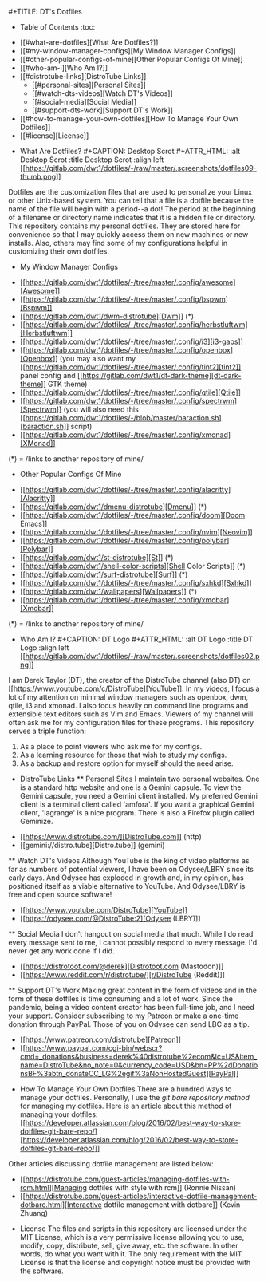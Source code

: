 #+TITLE: DT's Dotfiles

* Table of Contents :toc:
- [[#what-are-dotfiles][What Are Dotfiles?]]
- [[#my-window-manager-configs][My Window Manager Configs]]
- [[#other-popular-configs-of-mine][Other Popular Configs Of Mine]]
- [[#who-am-i][Who Am I?]]
- [[#distrotube-links][DistroTube Links]]
  - [[#personal-sites][Personal Sites]]
  - [[#watch-dts-videos][Watch DT's Videos]]
  - [[#social-media][Social Media]]
  - [[#support-dts-work][Support DT's Work]]
- [[#how-to-manage-your-own-dotfiles][How To Manage Your Own Dotfiles]]
- [[#license][License]]

* What Are Dotfiles?
#+CAPTION: Desktop Scrot
#+ATTR_HTML: :alt Desktop Scrot :title Desktop Scrot :align left
[[https://gitlab.com/dwt1/dotfiles/-/raw/master/.screenshots/dotfiles09-thumb.png]]

Dotfiles are the customization files that are used to personalize your Linux or other Unix-based system.  You can tell that a file is a dotfile because the name of the file will begin with a period--a dot!  The period at the beginning of a filename or directory name indicates that it is a hidden file or directory.  This repository contains my personal dotfiles.  They are stored here for convenience so that I may quickly access them on new machines or new installs.  Also, others may find some of my configurations helpful in customizing their own dotfiles.

* My Window Manager Configs
- [[https://gitlab.com/dwt1/dotfiles/-/tree/master/.config/awesome][Awesome]]
- [[https://gitlab.com/dwt1/dotfiles/-/tree/master/.config/bspwm][Bspwm]]
- [[https://gitlab.com/dwt1/dwm-distrotube][Dwm]] (*)
- [[https://gitlab.com/dwt1/dotfiles/-/tree/master/.config/herbstluftwm][Herbstluftwm]]
- [[https://gitlab.com/dwt1/dotfiles/-/tree/master/.config/i3][i3-gaps]]
- [[https://gitlab.com/dwt1/dotfiles/-/tree/master/.config/openbox][Openbox]] (you may also want my [[https://gitlab.com/dwt1/dotfiles/-/tree/master/.config/tint2][tint2]] panel config and [[https://gitlab.com/dwt1/dt-dark-theme][dt-dark-theme]] GTK theme)
- [[https://gitlab.com/dwt1/dotfiles/-/tree/master/.config/qtile][Qtile]]
- [[https://gitlab.com/dwt1/dotfiles/-/tree/master/.config/spectrwm][Spectrwm]] (you will also need this [[https://gitlab.com/dwt1/dotfiles/-/blob/master/baraction.sh][baraction.sh]] script)
- [[https://gitlab.com/dwt1/dotfiles/-/tree/master/.config/xmonad][XMonad]]

(*) = /links to another repository of mine/

* Other Popular Configs Of Mine
- [[https://gitlab.com/dwt1/dotfiles/-/tree/master/.config/alacritty][Alacritty]]
- [[https://gitlab.com/dwt1/dmenu-distrotube][Dmenu]] (*)
- [[https://gitlab.com/dwt1/dotfiles/-/tree/master/.config/doom][Doom Emacs]]
- [[https://gitlab.com/dwt1/dotfiles/-/tree/master/.config/nvim][Neovim]]
- [[https://gitlab.com/dwt1/dotfiles/-/tree/master/.config/polybar][Polybar]]
- [[https://gitlab.com/dwt1/st-distrotube][St]] (*)
- [[https://gitlab.com/dwt1/shell-color-scripts][Shell Color Scripts]] (*)
- [[https://gitlab.com/dwt1/surf-distrotube][Surf]] (*)
- [[https://gitlab.com/dwt1/dotfiles/-/tree/master/.config/sxhkd][Sxhkd]]
- [[https://gitlab.com/dwt1/wallpapers][Wallpapers]] (*)
- [[https://gitlab.com/dwt1/dotfiles/-/tree/master/.config/xmobar][Xmobar]]

(*) = /links to another repository of mine/

* Who Am I?
#+CAPTION: DT Logo
#+ATTR_HTML: :alt DT Logo :title DT Logo :align left
[[https://gitlab.com/dwt1/dotfiles/-/raw/master/.screenshots/dotfiles02.png]]

I am Derek Taylor (DT), the creator of the DistroTube channel (also DT) on [[https://www.youtube.com/c/DistroTube][YouTube]]. In my videos, I focus a lot of my attention on minimal window managers such as openbox, dwm, qtile, i3 and xmonad. I also focus heavily on command line programs and extensible text editors such as Vim and Emacs. Viewers of my channel will often ask me for my configuration files for these programs. This repository serves a triple function:
1) As a place to point viewers who ask me for my configs.
2) As a learning resource for those that wish to study my configs.
3) As a backup and restore option for myself should the need arise.

* DistroTube Links
** Personal Sites
I maintain two personal websites.  One is a standard http website and one is a Gemini capsule.  To view the Gemini capsule, you need a Gemini client installed.  My preferred Gemini client is a terminal client called 'amfora'.  If you want a graphical Gemini client, 'lagrange' is a nice program.  There is also a Firefox plugin called Geminize.

- [[https://www.distrotube.com/][DistroTube.com]] (http)
- [[gemini://distro.tube][Distro.tube]] (gemini)

** Watch DT's Videos
Although YouTube is the king of video platforms as far as numbers of potential viewers, I have been on Odysee/LBRY since its early days.  And Odysee has exploded in growth and, in my opinion, has positioned itself as a viable alternative to YouTube.  And Odysee/LBRY is free and open source software!

- [[https://www.youtube.com/DistroTube][YouTube]]
- [[https://odysee.com/@DistroTube:2][Odysee (LBRY)]]

** Social Media
  I don't hangout on social media that much.  While I do read every message sent to me, I cannot possibly respond to every message.  I'd never get any work done if I did.  

- [[https://distrotoot.com/@derek][Distrotoot.com (Mastodon)]]
- [[https://www.reddit.com/r/distrotube/][r/DistroTube (Reddit)]]

** Support DT's Work
Making great content in the form of videos and in the form of these dotfiles is time consuming and a lot of work.  Since the pandemic, being a video content creator has been full-time job, and I need your support.  Consider subscribing to my Patreon or make a one-time donation through PayPal.  Those of you on Odysee can send LBC as a tip.

- [[https://www.patreon.com/distrotube][Patreon]]
- [[https://www.paypal.com/cgi-bin/webscr?cmd=_donations&business=derek%40distrotube%2ecom&lc=US&item_name=DistroTube&no_note=0&currency_code=USD&bn=PP%2dDonationsBF%3abtn_donateCC_LG%2egif%3aNonHostedGuest][PayPal]]
  
* How To Manage Your Own Dotfiles
There are a hundred ways to manage your dotfiles. Personally, I use the *git bare repository method* for managing my dotfiles. Here is an article about this method of managing your dotfiles: [[https://developer.atlassian.com/blog/2016/02/best-way-to-store-dotfiles-git-bare-repo/][https://developer.atlassian.com/blog/2016/02/best-way-to-store-dotfiles-git-bare-repo/]]

Other articles discussing dotfile management are listed below:
- [[https://distrotube.com/guest-articles/managing-dotfiles-with-rcm.html][Managing dotfiles with style with rcm]] (Ronnie Nissan)
- [[https://distrotube.com/guest-articles/interactive-dotfile-management-dotbare.html][Interactive dotfile management with dotbare]] (Kevin Zhuang)
  
* License
The files and scripts in this repository are licensed under the MIT License, which is a very permissive license allowing you to use, modify, copy, distribute, sell, give away, etc. the software. In other words, do what you want with it. The only requirement with the MIT License is that the license and copyright notice must be provided with the software.
